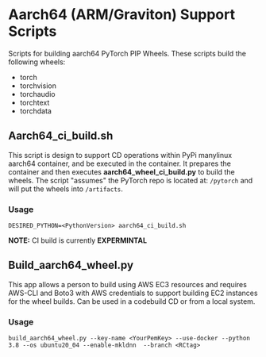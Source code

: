 # Aarch64 (ARM/Graviton) Support Scripts
Scripts for building aarch64 PyTorch PIP Wheels. These scripts build the following wheels:
* torch
* torchvision
* torchaudio
* torchtext
* torchdata
## Aarch64_ci_build.sh
This script is design to support CD operations within PyPi manylinux aarch64 container, and be executed in the container. It prepares the container and then executes __aarch64_wheel_ci_build.py__ to build the wheels. The script "assumes" the PyTorch repo is located at: ```/pytorch``` and will put the wheels into ```/artifacts```.
### Usage
```DESIRED_PYTHON=<PythonVersion> aarch64_ci_build.sh```

__NOTE:__ CI build is currently __EXPERMINTAL__

## Build_aarch64_wheel.py
This app allows a person to build using AWS EC3 resources and requires AWS-CLI and Boto3 with AWS credentials to support building EC2 instances for the wheel builds. Can be used in a codebuild CD or from a local system.

### Usage
```build_aarch64_wheel.py --key-name <YourPemKey> --use-docker --python 3.8 --os ubuntu20_04 --enable-mkldnn  --branch <RCtag>```
